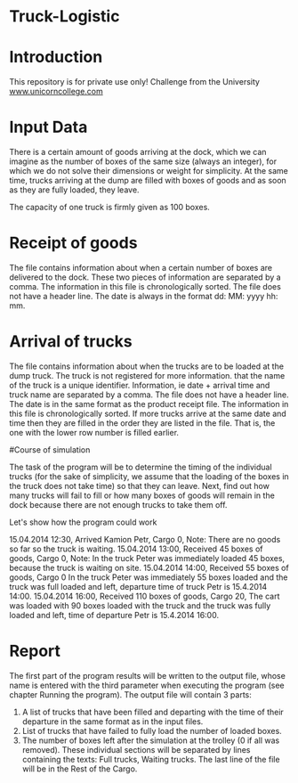 # Truck-Logistic

# Introduction

This repository is for private use only! Challenge from the University www.unicorncollege.com

# Input Data

There is a certain amount of goods arriving at the dock, which we can imagine as the number of boxes of the same size (always an integer), for which we do not solve their dimensions or weight for simplicity. At the same time, trucks arriving at the dump are filled with boxes of goods and as soon as they are fully loaded, they leave.

The capacity of one truck is firmly given as 100 boxes.

# Receipt of goods

The file contains information about when a certain number of boxes are delivered to the dock. These two pieces of information are separated by a comma. The information in this file is chronologically sorted. The file does not have a header line. The date is always in the format dd: MM: yyyy hh: mm.

# Arrival of trucks

The file contains information about when the trucks are to be loaded at the dump truck. The truck is not registered for more information. that the name of the truck is a unique identifier. Information, ie date + arrival time and truck name are separated by a comma. The file does not have a header line. The date is in the same format as the product receipt file. The information in this file is chronologically sorted. If more trucks arrive at the same date and time then they are filled in the order they are listed in the file. That is, the one with the lower row number is filled earlier.

#Course of simulation

The task of the program will be to determine the timing of the individual trucks (for the sake of simplicity, we assume that the loading of the boxes in the truck does not take time) so that they can leave. Next, find out how many trucks will fail to fill or how many boxes of goods will remain in the dock because there are not enough trucks to take them off.

Let's show how the program could work 

15.04.2014 12:30, Arrived Kamion Petr, Cargo 0, Note: There are no goods so far so the truck is waiting.
15.04.2014 13:00, Received 45 boxes of goods, Cargo 0, Note: In the truck Peter was immediately loaded 45 boxes, because the truck is waiting on site.
15.04.2014 14:00,	Received 55 boxes of goods, Cargo 0 In the truck Peter was immediately 55 boxes loaded and the truck was full loaded and left, departure time of truck Petr is 15.4.2014 14:00.
15.04.2014 16:00,	Received 110 boxes of goods, Cargo 20, The cart was loaded with 90 boxes loaded with the truck and the truck was fully loaded and left, time of departure Petr is 15.4.2014 16:00.

# Report

The first part of the program results will be written to the output file, whose name is entered with the third parameter when executing the program (see chapter Running the program).
The output file will contain 3 parts:
1. A list of trucks that have been filled and departing with the time of their departure in the same format as in the input files.
2. List of trucks that have failed to fully load the number of loaded boxes.
3. The number of boxes left after the simulation at the trolley (0 if all was removed).
These individual sections will be separated by lines containing the texts: Full trucks, Waiting trucks. The last line of the file will be in the Rest of the Cargo. 




